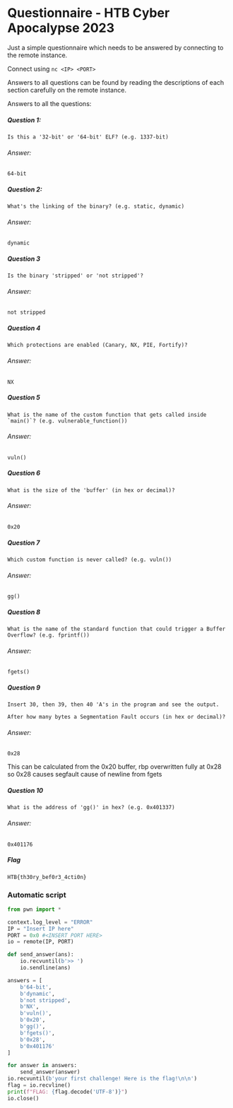 # Questionnaire - HTB Cyber Apocalypse 2023

Just a simple questionnaire which needs to be answered by connecting to the remote instance.

Connect using  `nc <IP> <PORT>`

Answers to all questions can be found by reading the descriptions of each section carefully on the remote instance.

Answers to all the questions:


##### Question 1:

```
Is this a '32-bit' or '64-bit' ELF? (e.g. 1337-bit)
```

###### Answer:

```
64-bit
```

##### Question 2:

```
What's the linking of the binary? (e.g. static, dynamic)
```

###### Answer:

```
dynamic
```

##### Question 3

```
Is the binary 'stripped' or 'not stripped'?
```
###### Answer:
```
not stripped
```

##### Question 4

```
Which protections are enabled (Canary, NX, PIE, Fortify)?
```

###### Answer:

```
NX
```

##### Question 5

```
What is the name of the custom function that gets called inside `main()`? (e.g. vulnerable_function())
```

###### Answer:

```
vuln()
```

##### Question 6

```
What is the size of the 'buffer' (in hex or decimal)?
```

###### Answer:

```
0x20
```

##### Question 7

```
Which custom function is never called? (e.g. vuln())
```

###### Answer:

```
gg()
```

##### Question 8

```
What is the name of the standard function that could trigger a Buffer Overflow? (e.g. fprintf())
```

###### Answer:

```
fgets()
```

##### Question 9

```
Insert 30, then 39, then 40 'A's in the program and see the output.

After how many bytes a Segmentation Fault occurs (in hex or decimal)?
```

###### Answer:

```
0x28
```

This can be calculated from the 0x20 buffer, rbp overwritten fully at 0x28 so 0x28 causes segfault cause of newline from fgets

##### Question 10

```
What is the address of 'gg()' in hex? (e.g. 0x401337)
```

###### Answer:

```
0x401176
```

##### Flag
`HTB{th30ry_bef0r3_4cti0n}`


### Automatic script
```py
from pwn import *

context.log_level = "ERROR"
IP = "Insert IP here"
PORT = 0x0 #<INSERT PORT HERE>
io = remote(IP, PORT)

def send_answer(ans):
    io.recvuntil(b'>> ')
    io.sendline(ans)

answers = [
    b'64-bit',
    b'dynamic',
    b'not stripped',
    b'NX',
    b'vuln()',
    b'0x20',
    b'gg()',
    b'fgets()',
    b'0x28',
    b'0x401176'
]

for answer in answers:
    send_answer(answer)
io.recvuntil(b'your first challenge! Here is the flag!\n\n')
flag = io.recvline()
print(f"FLAG: {flag.decode('UTF-8')}")
io.close()
```
